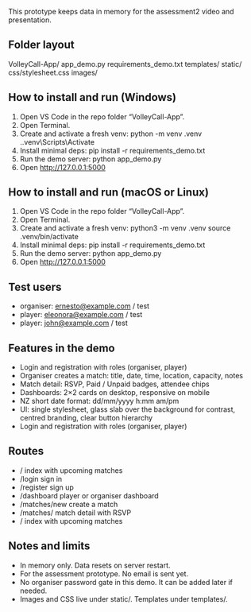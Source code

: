 This prototype keeps data in memory for the assessment2 video and presentation.

Folder layout
-------------
VolleyCall-App/
  app_demo.py
  requirements_demo.txt
  templates/
  static/
    css/stylesheet.css
    images/

How to install and run (Windows)
--------------------------------
1) Open VS Code in the repo folder “VolleyCall-App”.
2) Open Terminal.
3) Create and activate a fresh venv:
   python -m venv .venv
   .\.venv\Scripts\Activate
4) Install minimal deps:
   pip install -r requirements_demo.txt
5) Run the demo server:
   python app_demo.py
6) Open http://127.0.0.1:5000

How to install and run (macOS or Linux)
---------------------------------------
1) Open VS Code in the repo folder “VolleyCall-App”.
2) Open Terminal.
3) Create and activate a fresh venv:
   python3 -m venv .venv
   source .venv/bin/activate
4) Install minimal deps:
   pip install -r requirements_demo.txt
5) Run the demo server:
   python app_demo.py
6) Open http://127.0.0.1:5000

Test users
----------
- organiser: ernesto@example.com / test
- player:    eleonora@example.com / test
- player:    john@example.com / test

Features in the demo
--------------------
- Login and registration with roles (organiser, player)
- Organiser creates a match: title, date, time, location, capacity, notes
- Match detail: RSVP, Paid / Unpaid badges, attendee chips
- Dashboards: 2×2 cards on desktop, responsive on mobile
- NZ short date format: dd/mm/yyyy h:mm am/pm
- UI: single stylesheet, glass slab over the background for contrast, centred branding, clear button hierarchy
- Login and registration with roles (organiser, player)

Routes
------
- /               index with upcoming matches
- /login          sign in
- /register       sign up
- /dashboard      player or organiser dashboard
- /matches/new    create a match
- /matches/<id>   match detail with RSVP
- / index with upcoming matches

Notes and limits
----------------
- In memory only. Data resets on server restart.
- For the assessment prototype. No email is sent yet.
- No organiser password gate in this demo. It can be added later if needed.
- Images and CSS live under static/. Templates under templates/.
